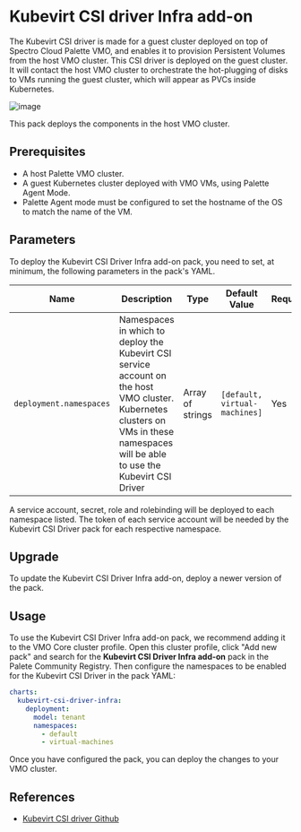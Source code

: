 # Kubevirt CSI driver Infra add-on

The Kubevirt CSI driver is made for a guest cluster deployed on top of Spectro Cloud Palette VMO, and enables it to provision Persistent Volumes from the host VMO cluster. This CSI driver is deployed on the guest cluster. It will contact the host VMO cluster to orchestrate the hot-plugging of disks to VMs running the guest cluster, which will appear as PVCs inside Kubernetes.

![image](https://github.com/kubevirt/csi-driver/raw/main/docs/high-level-diagram.svg)

This pack deploys the components in the host VMO cluster.

## Prerequisites

- A host Palette VMO cluster.
- A guest Kubernetes cluster deployed with VMO VMs, using Palette Agent Mode.
- Palette Agent mode must be configured to set the hostname of the OS to match the name of the VM.


## Parameters

To deploy the Kubevirt CSI Driver Infra add-on pack, you need to set, at minimum, the following parameters in the pack's YAML.

| Name | Description | Type | Default Value | Required |
| --- | --- | --- | --- | --- |
| `deployment.namespaces` | Namespaces in which to deploy the Kubevirt CSI service account on the host VMO cluster. Kubernetes clusters on VMs in these namespaces will be able to use the Kubevirt CSI Driver | Array of strings | `[default, virtual-machines]` | Yes

A service account, secret, role and rolebinding will be deployed to each namespace listed. The token of each service account will be needed by the Kubevirt CSI Driver pack for each respective namespace.

## Upgrade

To update the Kubevirt CSI Driver Infra add-on, deploy a newer version of the pack.


## Usage

To use the Kubevirt CSI Driver Infra add-on pack, we recommend adding it to the VMO Core cluster profile. Open this cluster profile, click "Add new pack" and search for the **Kubevirt CSI Driver Infra add-on** pack in the Palete Community Registry. Then configure the namespaces to be enabled for the Kubevirt CSI Driver in the pack YAML:

```yaml
charts:
  kubevirt-csi-driver-infra:
    deployment:
      model: tenant
      namespaces:
        - default
        - virtual-machines
```

Once you have configured the pack, you can deploy the changes to your VMO cluster.

## References

- [Kubevirt CSI driver Github](https://github.com/kubevirt/csi-driver)